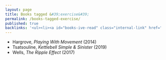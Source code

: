 ```yaml
---
layout: page
title: Books tagged &#39;exercise&#39;
permalink: /books-tagged-exercise/
published: true
backlinks: '<ul><li><a id="books-ive-read" class="internal-link" href="/books-ive-read/">Books I&#39;ve read</a></li></ul>'
---
```


* Hargrove, _Playing With Movement_ (2014) 
* Tsatsouline, _Kettlebell Simple & Sinister_ (2019) 
* Wells, _The Ripple Effect_ (2017) 
